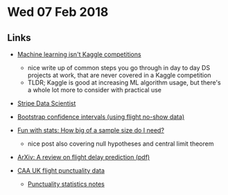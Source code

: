 # Wed 07 Feb 2018

## Links

- [Machine learning isn't Kaggle competitions](https://jvns.ca/blog/2014/06/19/machine-learning-isnt-kaggle-competitions/)
    - nice write up of common steps you go through in day to day DS projects at work, that are never covered in a Kaggle competition
    - TLDR; Kaggle is good at increasing ML algorithm usage, but there's a whole lot more to consider with practical use

- [Stripe Data Scientist](https://stripe.com/jobs/positions/data-scientist)

- [Bootstrap confidence intervals (using flight no-show data)](https://jvns.ca/blog/2015/07/04/bootstrap-confidence-intervals/)

- [Fun with stats: How big of a sample size do I need?](https://jvns.ca/blog/2014/07/11/fun-with-stats-how-big-of-a-sample-size-do-i-need/)
    - nice post also covering null hypotheses and central limit theorem

- [ArXiv: A review on flight delay prediction (pdf)](https://arxiv.org/pdf/1703.06118.pdf)

- [CAA UK flight punctuality data](https://www.caa.co.uk/Data-and-analysis/UK-aviation-market/Flight-reliability/Datasets/UK-flight-punctuality-data/)
    - [Punctuality statistics notes](https://www.caa.co.uk/Data-and-analysis/UK-aviation-market/Flight-reliability/Datasets/Punctuality-data/Punctuality-statistics-notes/)